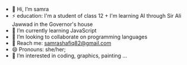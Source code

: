 - 👋 Hi, I’m samra
- ⚡ education: I'm a student of class 12 + I'm learning AI through Sir Ali Jawwad in the Governor's house
- 🌱 I’m currently learning JavaScript
- 💞️ I’m looking to collaborate on programming languages
- 📖 Reach me: samrashafiq82@gmail.com
- 😄 Pronouns: she/her;
- 👀 I’m interested in coding, graphics, painting ...

<!---
samra82/samra82 is a ✨ special ✨ repository because its `README.md` (this file) appears on your GitHub profile.
You can click the Preview link to take a look at your changes.
--->
